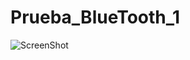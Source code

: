 # Prueba_BlueTooth_1

![ScreenShot](https://raw.github.com/tspeu/Prueba_BlueTooth_1/master/app/src/main/res/drawable/andrpp6.png)
